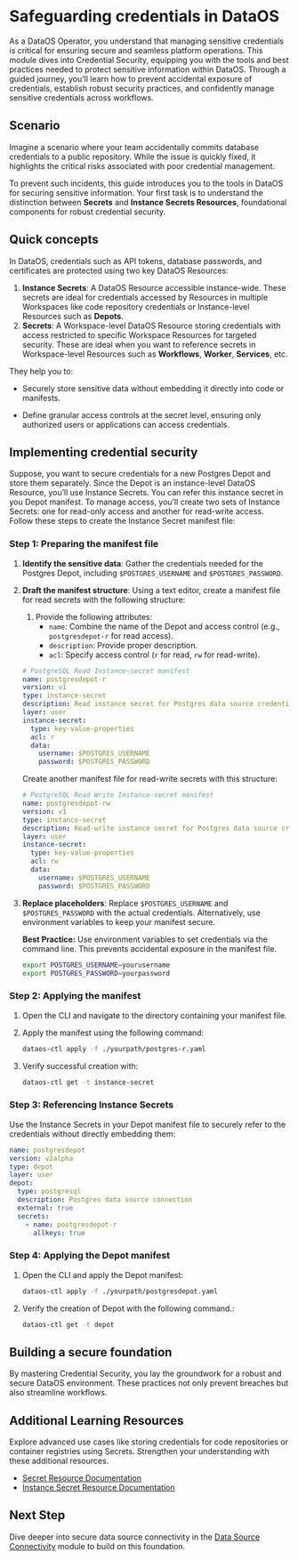 # Safeguarding credentials in DataOS

As a DataOS Operator, you understand that managing sensitive credentials is critical for ensuring secure and seamless platform operations. This module dives into Credential Security, equipping you with the tools and best practices needed to protect sensitive information within DataOS. Through a guided journey, you’ll learn how to prevent accidental exposure of credentials, establish robust security practices, and confidently manage sensitive credentials across workflows.

## Scenario

Imagine a scenario where your team accidentally commits database credentials to a public repository. While the issue is quickly fixed, it highlights the critical risks associated with poor credential management.

To prevent such incidents, this guide introduces you to the tools in DataOS for securing sensitive information. Your first task is to understand the distinction between **Secrets** and **Instance Secrets Resources**, foundational components for robust credential security.

## Quick concepts

In DataOS, credentials such as API tokens, database passwords, and certificates are protected using two key DataOS Resources:

1. **Instance Secrets**: A DataOS Resource accessible instance-wide. These secrets are ideal for credentials accessed by Resources in multiple Workspaces like code repository credentials or Instance-level Resources such as **Depots**.
2. **Secrets**: A Workspace-level DataOS Resource storing credentials with access restricted to specific Workspace Resources for targeted security. These are ideal when you want to reference secrets in Workspace-level Resources such as **Workflows**, **Worker**, **Services**, etc.

They help you to:

- Securely store sensitive data without embedding it directly into code or manifests.

- Define granular access controls at the secret level, ensuring only authorized users or applications can access credentials.

## Implementing credential security

Suppose, you want to secure credentials for a new Postgres Depot and store them separately. Since the Depot is an instance-level DataOS Resource, you’ll use Instance Secrets. You can refer this instance secret in you Depot manifest. To manage access, you’ll create two sets of Instance Secrets: one for read-only access and another for read-write access. Follow these steps to create the Instance Secret manifest file:

### Step 1: Preparing the manifest file

1. **Identify the sensitive data**: Gather the credentials needed for the Postgres Depot, including `$POSTGRES_USERNAME` and `$POSTGRES_PASSWORD`.
2. **Draft the manifest structure**: Using a text editor, create a manifest file for read secrets with the following structure:
    1. Provide the following attributes:
        - `name`: Combine the name of the Depot and access control (e.g., `postgresdepot-r` for read access).
        - `description`: Provide proper description.
        - `acl`: Specify access control (`r` for read, `rw` for read-write).
    
    ```yaml
    # PostgreSQL Read Instance-secret manifest
    name: postgresdepot-r
    version: v1
    type: instance-secret
    description: Read instance secret for Postgres data source credentials
    layer: user
    instance-secret:
      type: key-value-properties
      acl: r
      data:
        username: $POSTGRES_USERNAME
        password: $POSTGRES_PASSWORD
    
    ```
    
    Create another manifest file for read-write secrets with this structure:
    
    ```yaml
    # PostgreSQL Read Write Instance-secret manifest
    name: postgresdepot-rw
    version: v1
    type: instance-secret
    description: Read-write instance secret for Postgres data source credentials
    layer: user
    instance-secret:
      type: key-value-properties
      acl: rw
      data:
        username: $POSTGRES_USERNAME
        password: $POSTGRES_PASSWORD
    
    ```
    
3. **Replace placeholders**: Replace `$POSTGRES_USERNAME` and `$POSTGRES_PASSWORD` with the actual credentials. Alternatively, use environment variables to keep your manifest secure.
    
    **Best Practice:** Use environment variables to set credentials via the command line. This prevents accidental exposure in the manifest file.
    
    ```bash
    export POSTGRES_USERNAME=yourusername
    export POSTGRES_PASSWORD=yourpassword
    
    ```
    

### Step 2: Applying the manifest

1. Open the CLI and navigate to the directory containing your manifest file.
2. Apply the manifest using the following command:
    
    ```bash
    dataos-ctl apply -f ./yourpath/postgres-r.yaml
    ```
    
3. Verify successful creation with:
    
    ```bash
    dataos-ctl get -t instance-secret
    ```
    

### Step 3: Referencing Instance Secrets

Use the Instance Secrets in your Depot manifest file to securely refer to the credentials without directly embedding them:

```yaml
name: postgresdepot
version: v2alpha
type: depot
layer: user
depot:
  type: postgresql
  description: Postgres data source connection
  external: true
  secrets:
    - name: postgresdepot-r
      allkeys: true

```

### Step 4: Applying the Depot manifest

1. Open the CLI and apply the Depot manifest:
    
    ```bash
    dataos-ctl apply -f ./yourpath/postgresdepot.yaml
    ```
    
2. Verify the creation of Depot with the following command.:
    
    ```bash
    dataos-ctl get -t depot
    ```
    

## Building a secure foundation

By mastering Credential Security, you lay the groundwork for a robust and secure DataOS environment. These practices not only prevent breaches but also streamline workflows.

## Additional Learning Resources

Explore advanced use cases like storing credentials for code repositories or container registries using Secrets. Strengthen your understanding with these additional resources.

- [Secret Resource Documentation](https://dataos.info/resources/secret/)
- [Instance Secret Resource Documentation](https://dataos.info/resources/instance_secret/)

## Next Step

Dive deeper into secure data source connectivity in the [Data Source Connectivity](/learn/dp_developer_learn_track/data_source_connectivity/) module to build on this foundation.
